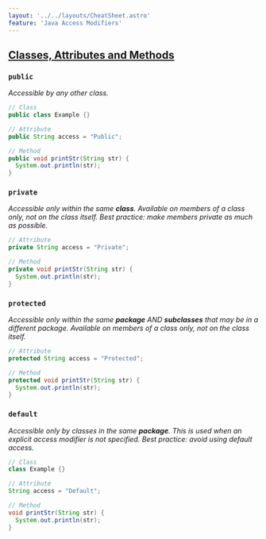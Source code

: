 ```yaml
---
layout: '../../layouts/CheatSheet.astro'
feature: 'Java Access Modifiers'
---
```


## [Classes, Attributes and Methods](#classes-attributes-and-methods)

### `public`

_Accessible by any other class._

```java
// Class
public class Example {}

// Attribute
public String access = "Public";

// Method
public void printStr(String str) {
  System.out.println(str);
}
```

### `private`

_Accessible only within the same **class**. Available on members of a class only, not on the class itself. Best practice: make members private as much as possible._

```java
// Attribute
private String access = "Private";

// Method
private void printStr(String str) {
  System.out.println(str);
}
```

### `protected`

_Accessible only within the same **package** AND **subclasses** that may be in a different package. Available on members of a class only, not on the class itself._

```java
// Attribute
protected String access = "Protected";

// Method
protected void printStr(String str) {
  System.out.println(str);
}
```

### `default`

_Accessible only by classes in the same **package**. This is used when an explicit access modifier is not specified. Best practice: avoid using default access._

```java
// Class
class Example {}

// Attribute
String access = "Default";

// Method
void printStr(String str) {
  System.out.println(str);
}
```
